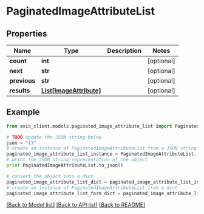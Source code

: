 # PaginatedImageAttributeList


## Properties

Name | Type | Description | Notes
------------ | ------------- | ------------- | -------------
**count** | **int** |  | [optional] 
**next** | **str** |  | [optional] 
**previous** | **str** |  | [optional] 
**results** | [**List[ImageAttribute]**](ImageAttribute.md) |  | [optional] 

## Example

```python
from avis_client.models.paginated_image_attribute_list import PaginatedImageAttributeList

# TODO update the JSON string below
json = "{}"
# create an instance of PaginatedImageAttributeList from a JSON string
paginated_image_attribute_list_instance = PaginatedImageAttributeList.from_json(json)
# print the JSON string representation of the object
print PaginatedImageAttributeList.to_json()

# convert the object into a dict
paginated_image_attribute_list_dict = paginated_image_attribute_list_instance.to_dict()
# create an instance of PaginatedImageAttributeList from a dict
paginated_image_attribute_list_form_dict = paginated_image_attribute_list.from_dict(paginated_image_attribute_list_dict)
```
[[Back to Model list]](../README.md#documentation-for-models) [[Back to API list]](../README.md#documentation-for-api-endpoints) [[Back to README]](../README.md)


